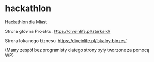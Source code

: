 # hackathlon
Hackathlon dla Miast

Strona główna Projektu:
https://diveinlife.pl/starkard/

Strona lokalnego biznesu:
https://diveinlife.pl/lokalny-binzes/

(Mamy zespół bez programisty dlatego strony były tworzone za pomocą WP)
